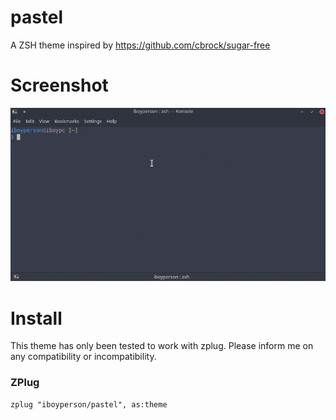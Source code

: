 # pastel
A ZSH theme inspired by https://github.com/cbrock/sugar-free 

# Screenshot
![](https://github.com/iboyperson/pastel/blob/master/screenshot.gif)

# Install
This theme has only been tested to work with zplug. Please inform me on any compatibility or incompatibility.

### ZPlug
	zplug "iboyperson/pastel", as:theme